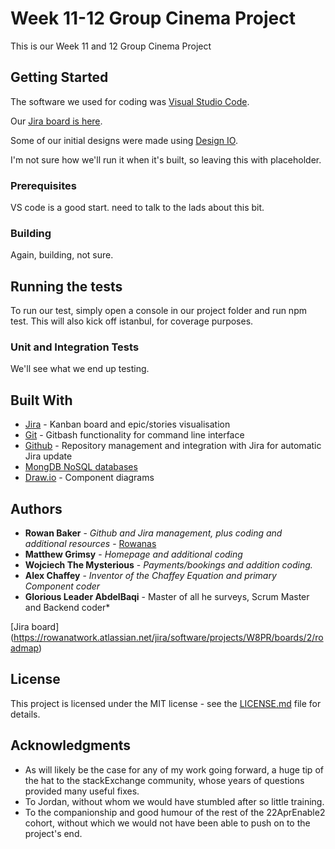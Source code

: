 # Week 11-12 Group Cinema Project

This is our Week 11 and 12 Group Cinema Project


## Getting Started

The software we used for coding was [Visual Studio Code](https://code.visualstudio.com/). 

Our [Jira board is here](https://rowanatwork.atlassian.net/jira/software/projects/W11GCP/boards/3).

Some of our initial designs were made using [Design IO](https://www.design-io.com/). 

I'm not sure how we'll run it when it's built, so leaving this with placeholder.

### Prerequisites

VS code is a good start. need to talk to the lads about this bit.

### Building

Again, building, not sure.

## Running the tests

To run our test, simply open a console in our project folder and run npm test. This will also kick off istanbul, for coverage purposes.

### Unit and Integration Tests 

We'll see what we end up testing.

## Built With

* [Jira](https://atlassian.net/jira/) - Kanban board and epic/stories visualisation
* [Git](https://gitforwindows.org/) - Gitbash functionality for command line interface
* [Github](https://github.com/) - Repository management and integration with Jira for automatic Jira update
* [MongDB NoSQL databases](https://www.mongodb.com/)
* [Draw.io](www.draw.io) - Component diagrams

## Authors

* **Rowan Baker** - *Github and Jira management, plus coding and additional resources* - [Rowanas](https://github.com/Rowanas)
* **Matthew Grimsy** - *Homepage and additional coding*
* **Wojciech The Mysterious** - *Payments/bookings and addition coding.*
* **Alex Chaffey** - *Inventor of the Chaffey Equation and primary Component coder*
* **Glorious Leader AbdelBaqi** - Master of all he surveys, Scrum Master and Backend coder*

[Jira board] (https://rowanatwork.atlassian.net/jira/software/projects/W8PR/boards/2/roadmap)

## License

This project is licensed under the MIT license - see the [LICENSE.md](LICENSE.md) file for details.

## Acknowledgments

* As will likely be the case for any of my work going forward, a huge tip of the hat to the stackExchange community, whose years of questions provided many useful fixes.
* To Jordan, without whom we would have stumbled after so little training.
* To the companionship and good humour of the rest of the 22AprEnable2 cohort, without which we would not have been able to push on to the project's end.

<!-- Notes and difficulties for putting in presentation
Difficult to keep exactly to spec, as the spec asks for many things that are totally unreasonable and anti-UX in reality
Lack of experience led to points being assigned incorrectly to team members, resulting in wildly unbalanced workloads -->